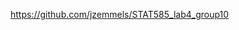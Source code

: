 
<!-- README.md is generated from README.Rmd. Please edit that file -->
<https://github.com/jzemmels/STAT585_lab4_group10>
